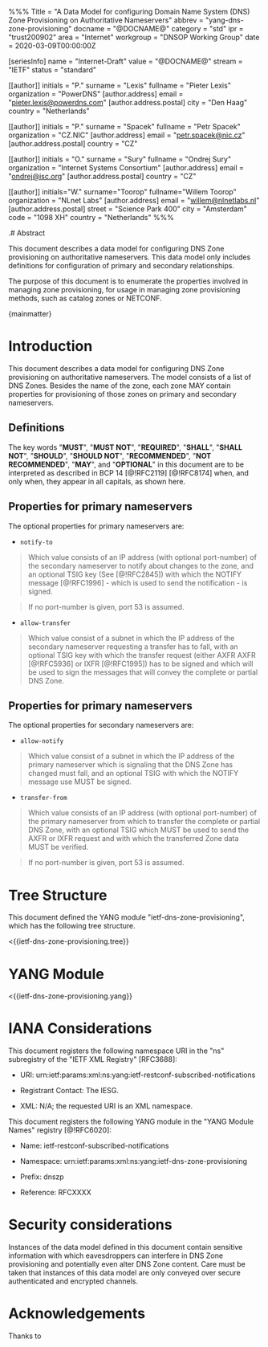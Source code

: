 %%%
Title = "A Data Model for configuring Domain Name System (DNS) Zone Provisioning on Authoritative Nameservers"
abbrev = "yang-dns-zone-provisioning"
docname = "@DOCNAME@"
category = "std"
ipr = "trust200902"
area = "Internet"
workgroup = "DNSOP Working Group"
date = 2020-03-09T00:00:00Z

[seriesInfo]
name = "Internet-Draft"
value = "@DOCNAME@"
stream = "IETF"
status = "standard"

[[author]]
initials = "P."
surname = "Lexis"
fullname = "Pieter Lexis"
organization = "PowerDNS"
[author.address]
 email = "pieter.lexis@powerdns.com"
[author.address.postal]
 city = "Den Haag" 
 country = "Netherlands"

[[author]]
initials = "P."
surname = "Spacek"
fullname = "Petr Spacek"
organization = "CZ.NIC"
[author.address]
 email = "petr.spacek@nic.cz"
[author.address.postal]
 country = "CZ"

[[author]]
initials = "O."
surname = "Sury"
fullname = "Ondrej Sury"
organization = "Internet Systems Consortium"
[author.address]
 email = "ondrej@isc.org"
[author.address.postal]
 country = "CZ"

[[author]]
initials="W."
surname="Toorop"
fullname="Willem Toorop"
organization = "NLnet Labs"
[author.address]
 email = "willem@nlnetlabs.nl"
[author.address.postal]
 street = "Science Park 400"
 city = "Amsterdam"
 code = "1098 XH"
 country = "Netherlands"
%%%

.# Abstract

This document describes a data model for configuring DNS Zone provisioning
on authoritative nameservers. This data model only includes definitions for
configuration of primary and secondary relationships.

The purpose of this document is to enumerate the properties involved in
managing zone provisioning, for usage in managing zone provisioning
methods, such as catalog zones or NETCONF.

{mainmatter}

# Introduction

This document describes a data model for configuring DNS Zone provisioning
on authoritative nameservers. The model consists of a list of DNS Zones.
Besides the name of the zone, each zone MAY contain properties for
provisioning of those zones on primary and secondary nameservers.

## Definitions

The key words "**MUST**", "**MUST NOT**", "**REQUIRED**",
"**SHALL**", "**SHALL NOT**", "**SHOULD**", "**SHOULD NOT**",
"**RECOMMENDED**", "**NOT RECOMMENDED**", "**MAY**", and
"**OPTIONAL**" in this document are to be interpreted as described in
BCP 14 [@!RFC2119] [@!RFC8174] when, and only when, they appear in all
capitals, as shown here.

## Properties for primary nameservers

The optional properties for primary nameservers are:

* `notify-to`

> Which value consists of an IP address (with optional port-number)
  of the secondary nameserver to notify about changes to the zone,
  and an optional TSIG key (See [@!RFC2845]) with which the NOTIFY
  message [@!RFC1996] - which is used to send the notification - is signed.

> If no port-number is given, port 53 is assumed.

* `allow-transfer`

> Which value consist of a subnet in which the IP address of the
  secondary nameserver requesting a transfer has to fall, with an
  optional TSIG key with which the transfer request (either AXFR
  AXFR [@!RFC5936] or IXFR [@!RFC1995]) has to be signed and which
  will be used to sign the messages that will convey the complete
  or partial DNS Zone.

## Properties for primary nameservers

The optional properties for secondary nameservers are:

* `allow-notify`

> Which value consist of a subnet in which the IP address of the
  primary nameserver which is signaling that the DNS Zone has changed
  must fall, and an optional TSIG with which the NOTIFY message use
  MUST be signed.

* `transfer-from`

> Which value consists of an IP address (with optional port-number) of
  the primary nameserver from which to transfer the complete or partial
  DNS Zone, with an optional TSIG which MUST be used to send the AXFR
  or IXFR request and with which the transferred Zone data MUST be
  verified.

> If no port-number is given, port 53 is assumed.

# Tree Structure

This document defined the YANG module "ietf-dns-zone-provisioning", which
has the following tree structure.

<{{ietf-dns-zone-provisioning.tree}}

# YANG Module

<{{ietf-dns-zone-provisioning.yang}}

# IANA Considerations

This document registers the following namespace URI in the "ns"
subregistry of the "IETF XML Registry" [RFC3688]:

* URI: urn:ietf:params:xml:ns:yang:ietf-restconf-subscribed-notifications

* Registrant Contact: The IESG.

* XML:  N/A; the requested URI is an XML namespace.

This document registers the following YANG module in the "YANG Module
Names" registry [@!RFC6020]:

  * Name:  ietf-restconf-subscribed-notifications

  * Namespace: urn:ietf:params:xml:ns:yang:ietf-dns-zone-provisioning

  * Prefix: dnszp

  * Reference: RFCXXXX

# Security considerations

Instances of the data model defined in this document contain
sensitive information with which eavesdroppers can interfere in DNS Zone
provisioning and potentially even alter DNS Zone content.
Care must be taken that instances of this data model are only conveyed
over secure authenticated and encrypted channels.

# Acknowledgements

Thanks to
